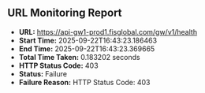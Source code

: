 ## URL Monitoring Report

- **URL:** https://api-gw1-prod1.fisglobal.com/gw/v1/health
- **Start Time:** 2025-09-22T16:43:23.186463
- **End Time:** 2025-09-22T16:43:23.369665
- **Total Time Taken:** 0.183202 seconds
- **HTTP Status Code:** 403
- **Status:** Failure
- **Failure Reason:** HTTP Status Code: 403
